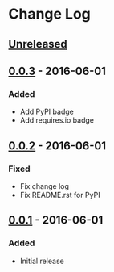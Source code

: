# Change Log

## [Unreleased]

## [0.0.3] - 2016-06-01

### Added

  - Add PyPI badge
  - Add requires.io badge

## [0.0.2] - 2016-06-01

### Fixed

  - Fix change log
  - Fix README.rst for PyPI

## [0.0.1] - 2016-06-01

### Added

  - Initial release

[Unreleased]: https://github.com/dochang/bumplus/compare/0.0.3...HEAD
[0.0.3]: https://github.com/dochang/bumplus/compare/0.0.2...0.0.3
[0.0.2]: https://github.com/dochang/bumplus/compare/0.0.1...0.0.2
[0.0.1]: https://github.com/dochang/bumplus/commits/0.0.1
